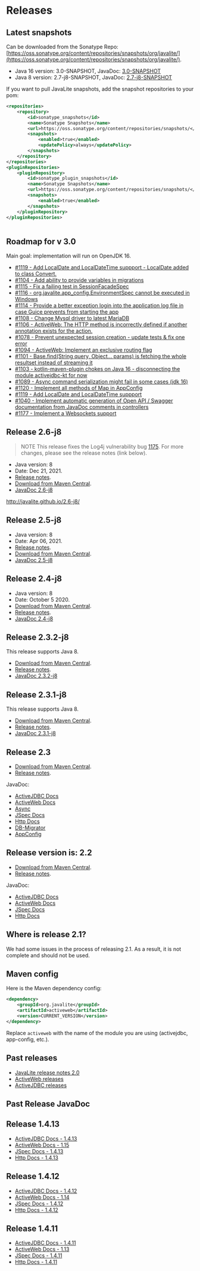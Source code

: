 <div class="page-header">
   <h1>Releases</h1>    
</div>

## Latest snapshots 

Can be downloaded from the Sonatype Repo: [https://oss.sonatype.org/content/repositories/snapshots/org/javalite/](https://oss.sonatype.org/content/repositories/snapshots/org/javalite/).

* Java 16 version: 3.0-SNAPSHOT, JavaDoc: [3.0-SNAPSHOT](http://javalite.github.io/3.0-SNAPSHOT)
* Java 8 version: 2.7-j8-SNAPSHOT, JavaDoc: [2.7-j8-SNAPSHOT](http://javalite.github.io/2.7-j8-SNAPSHOT/)

If you want to pull JavaLite snapshots,  add the snapshot repositories  to your pom: 

```xml
<repositories>
    <repository>
        <id>sonatype_snapshots</id>
        <name>Sonatype Snapshots</name>
        <url>https://oss.sonatype.org/content/repositories/snapshots/</url>
        <snapshots>
            <enabled>true</enabled>
            <updatePolicy>always</updatePolicy>
        </snapshots>
    </repository>
</repositories>
<pluginRepositories>
    <pluginRepository>
        <id>sonatype_plugin_snapshots</id>
        <name>Sonatype Snapshots</name>
        <url>https://oss.sonatype.org/content/repositories/snapshots/</url>
        <snapshots>
            <enabled>true</enabled>
        </snapshots>
    </pluginRepository>
</pluginRepositories>
         
```
 

## Roadmap for v 3.0

Main goal: implementation will run on OpenJDK 16.

* [#1119 - Add LocalDate and LocalDateTime suppport - LocalDate added to class Convert.](https://github.com/javalite/javalite/issues/1119)
* [#1104 - Add ability to provide variables in migrations](https://github.com/javalite/javalite/issues/1104)
* [#1115 - Fix a failing test in SessionFacadeSpec](https://github.com/javalite/javalite/issues/1115)
* [#1116 - org.javalite.app_config.EnvironmentSpec cannot be executed in Windows](https://github.com/javalite/javalite/issues/1116)
* [#1114 - Provide a better exception login into the application log file in case Guice prevents from starting the app](https://github.com/javalite/javalite/issues/1114)
* [#1108 - Change  Mysql driver to latest MariaDB](https://github.com/javalite/javalite/issues/1108)
* [#1106 - ActiveWeb: The HTTP method is incorrectly defined if another annotation exists for the action.](https://github.com/javalite/javalite/issues/1106)
* [#1078 - Prevent unexpected session creation - update tests & fix one error](https://github.com/javalite/javalite/issues/1078)
* [#1094 - ActiveWeb: Implement an exclusive routing flag](https://github.com/javalite/javalite/issues/1094)
* [#1101 - Base.find(String query, Object... params) is fetching the whole resultset instead of streaming it](https://github.com/javalite/javalite/issues/1101)
* [#1103 - kotlin-maven-plugin chokes on Java 16 - disconnecting the module activejdbc-kt for now](https://github.com/javalite/javalite/issues/1103)
* [#1089 - Async command serialization might fail in some cases (jdk 16)](https://github.com/javalite/javalite/issues/1089)
* [#1120 - Implement all methods of Map in AppConfig](https://github.com/javalite/javalite/issues/1120)
* [#1119 - Add LocalDate and LocalDateTime suppport](https://github.com/javalite/javalite/issues/1119)
* [#1040 - Implement automatic generation of Open API / Swagger documentation from JavaDoc comments in controllers](https://github.com/javalite/javalite/issues/1040)
* [ #1177 - Implement a Websockets support](https://github.com/javalite/javalite/issues/1177)


## Release 2.6-j8

> NOTE This release fixes the Log4j vulnerability bug [1175](https://github.com/javalite/javalite/issues/1175). For more changes, please see the release notes (link below). 

* Java version: 8
* Date: Dec 21, 2021.  
* [Release notes](https://github.com/javalite/javalite/releases/tag/javalite-2.6-j8).
* [Download from Maven Central](https://search.maven.org/search?q=g:org.javalite).
* [JavaDoc 2.6-j8](http://javalite.github.io/2.6-j8/)


http://javalite.github.io/2.6-j8/


## Release 2.5-j8

* Java version: 8
* Date: Apr 06, 2021.  
* [Release notes](https://github.com/javalite/javalite/releases/tag/javalite-2.5-j8).
* [Download from Maven Central](https://search.maven.org/search?q=g:org.javalite).
* [JavaDoc 2.5-j8](http://javalite.github.io/2.5-j8/)


## Release 2.4-j8

* Java version: 8
* Date: October 5 2020.  
* [Download from Maven Central](https://search.maven.org/search?q=g:org.javalite).
* [Release notes](release-notes-24-j8).
* [JavaDoc 2.4-j8](http://javalite.github.io/2.4-j8/)



## Release 2.3.2-j8

This release supports Java 8. 

* [Download from Maven Central](https://search.maven.org/search?q=g:org.javalite).
* [Release notes](release-notes-232-j8).
* [JavaDoc 2.3.2-j8](http://javalite.github.io/2.3.2-j8/)


## Release 2.3.1-j8

This release supports Java 8. 

* [Download from Maven Central](https://search.maven.org/search?q=g:org.javalite).
* [Release notes](release-notes-231-j8).
* [JavaDoc 2.3.1-j8](http://javalite.github.io/2.3.1-j8/)

## Release 2.3

* [Download from Maven Central](https://search.maven.org/search?q=g:org.javalite).
* [Release notes](release-notes-23).

JavaDoc: 

* [ActiveJDBC Docs](http://javalite.github.io/activejdbc/2.3)
* [ActiveWeb Docs](http://javalite.github.io/activeweb/2.3)
* [Async](http://javalite.github.io/activeweb/2.3/org/javalite/async/package-summary.html)
* [JSpec Docs](http://javalite.github.io/activejdbc/2.3/org/javalite/test/jspec/JSpec.html)
* [Http Docs](http://javalite.github.io/activejdbc/2.3/org/javalite/http/Http.html)
* [DB-Migrator](http://javalite.github.io/activejdbc/2.3/org/javalite/db_migrator/maven/package-summary.html)
* [AppConfig](http://javalite.github.io/activeweb/2.3/org/javalite/activeweb/AppConfig.html)

## Release version is: 2.2

* [Download from Maven Central](https://search.maven.org/search?q=g:org.javalite).
* [Release notes](release-notes-22).

JavaDoc:

* [ActiveJDBC Docs](http://javalite.github.io/activejdbc/2.2)
* [ActiveWeb Docs](http://javalite.github.io/activeweb/2.2)
* [JSpec Docs](http://javalite.github.io/activejdbc/2.2/org/javalite/test/jspec/JSpec.html)
* [Http Docs](http://javalite.github.io/activejdbc/2.2/org/javalite/http/Http.html)


## Where is release 2.1?

We had some issues in the process of releasing 2.1. As a result, it is not complete and should not be used. 

## Maven config

Here is the Maven  dependency config: 

```xml
<dependency>
    <groupId>org.javalite</groupId>
    <artifactId>activeweb</artifactId>
    <version>CURRENT_VERSION</version>
</dependency>
```

Replace `activeweb` with the name of the module you are using (activejdbc, app-config, etc.).

  
## Past releases

* [JavaLite release notes 2.0](release-notes-20) 
* [ActiveWeb releases](activeweb_releases)
* [ActiveJDBC releases](activejdbc_releases)

## Past Release JavaDoc

## Release 1.4.13 

* [ActiveJDBC Docs - 1.4.13](http://javalite.github.io/activejdbc/1.4.13)
* [ActiveWeb Docs - 1.15](http://javalite.github.io/activeweb/1.15)
* [JSpec Docs - 1.4.13](http://javalite.github.io/activejdbc/1.4.13/org/javalite/test/jspec/JSpec.html)
* [Http Docs - 1.4.13](http://javalite.github.io/activejdbc/1.4.13/org/javalite/http/Http.html)

## Release 1.4.12 

* [ActiveJDBC Docs - 1.4.12](http://javalite.github.io/activejdbc/1.4.12)
* [ActiveWeb Docs - 1.14](http://javalite.github.io/activeweb/1.14)
* [JSpec Docs - 1.4.12](http://javalite.github.io/activejdbc/1.4.12/org/javalite/test/jspec/JSpec.html)
* [Http Docs - 1.4.12](http://javalite.github.io/activejdbc/1.4.12/org/javalite/http/Http.html)


## Release 1.4.11 

* [ActiveJDBC Docs - 1.4.11](http://javalite.github.io/activejdbc/1.4.11)
* [ActiveWeb Docs - 1.13](http://javalite.github.io/activeweb/1.13)
* [JSpec Docs - 1.4.11](http://javalite.github.io/activejdbc/1.4.11/org/javalite/test/jspec/JSpec.html)
* [Http Docs - 1.4.11](http://javalite.github.io/activejdbc/1.4.11/org/javalite/http/Http.html)
